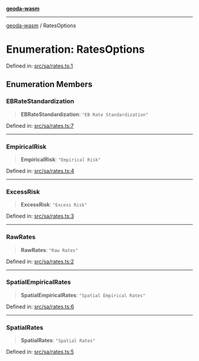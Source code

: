 [**geoda-wasm**](../README.md)

***

[geoda-wasm](../globals.md) / RatesOptions

# Enumeration: RatesOptions

Defined in: [src/sa/rates.ts:1](https://github.com/GeoDaCenter/geoda-lib/blob/0ad3977fd23db605b1dc766f99d329a28ef59f68/src/js/src/sa/rates.ts#L1)

## Enumeration Members

### EBRateStandardization

> **EBRateStandardization**: `"EB Rate Standardization"`

Defined in: [src/sa/rates.ts:7](https://github.com/GeoDaCenter/geoda-lib/blob/0ad3977fd23db605b1dc766f99d329a28ef59f68/src/js/src/sa/rates.ts#L7)

***

### EmpiricalRisk

> **EmpiricalRisk**: `"Empirical Risk"`

Defined in: [src/sa/rates.ts:4](https://github.com/GeoDaCenter/geoda-lib/blob/0ad3977fd23db605b1dc766f99d329a28ef59f68/src/js/src/sa/rates.ts#L4)

***

### ExcessRisk

> **ExcessRisk**: `"Excess Risk"`

Defined in: [src/sa/rates.ts:3](https://github.com/GeoDaCenter/geoda-lib/blob/0ad3977fd23db605b1dc766f99d329a28ef59f68/src/js/src/sa/rates.ts#L3)

***

### RawRates

> **RawRates**: `"Raw Rates"`

Defined in: [src/sa/rates.ts:2](https://github.com/GeoDaCenter/geoda-lib/blob/0ad3977fd23db605b1dc766f99d329a28ef59f68/src/js/src/sa/rates.ts#L2)

***

### SpatialEmpiricalRates

> **SpatialEmpiricalRates**: `"Spatial Empirical Rates"`

Defined in: [src/sa/rates.ts:6](https://github.com/GeoDaCenter/geoda-lib/blob/0ad3977fd23db605b1dc766f99d329a28ef59f68/src/js/src/sa/rates.ts#L6)

***

### SpatialRates

> **SpatialRates**: `"Spatial Rates"`

Defined in: [src/sa/rates.ts:5](https://github.com/GeoDaCenter/geoda-lib/blob/0ad3977fd23db605b1dc766f99d329a28ef59f68/src/js/src/sa/rates.ts#L5)
